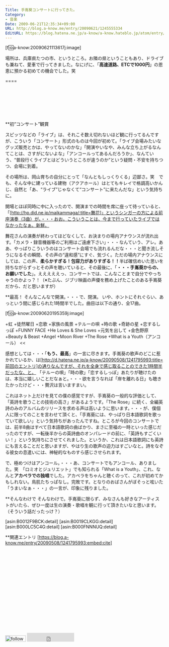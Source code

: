 ```yaml
---
Title: 手嶌葵コンサートに行ってきた。
Category:
- 音楽
Date: 2009-06-21T12:35:34+09:00
URL: http://blog.a-know.me/entry/20090621/1245555334
EditURL: https://blog.hatena.ne.jp/a-know/a-know.hateblo.jp/atom/entry/12921228815727980029
---
```


[f:id:a-know:20090621113617j:image]

場所は、兵庫県たつの市、というところ。お隣の県ということもあり、ドライブも兼ねて、愛車で行ってきました。なにげに、「<span style="font-weight:bold;">高速道路、ETCで1000円</span>」の恩恵に預かる初めての機会でした。笑

====

<script async src="//pagead2.googlesyndication.com/pagead/js/adsbygoogle.js"></script>
<!-- article-top -->
<ins class="adsbygoogle"
     style="display:inline-block;width:728px;height:90px"
     data-ad-client="ca-pub-3463034538369189"
     data-ad-slot="8367620130"></ins>
<script>
(adsbygoogle = window.adsbygoogle || []).push({});
</script>

**初“コンサート”観賞

スピッツなどの「ライブ」は、それこそ数え切れないほど観に行ってるんですが、こういう「コンサート」形式のものは今回が初めて。「ライブ会場みたいなグッズ販売とかは、やってないのかな」「開演やいなや、みんな立ち上がるなんてことは、さすがにないよな」「アンコールってあるんだろうか」、なんていう、“普段行くライブとはどういうところが違うのか”という疑問・不安を持ちつつ、会場に到着。

その場所は、岡山育ちの自分にとって「なんともしっくりくる」辺鄙さ。笑　でも、そんな中に建っている建物（アクアホール）はとてもキレイで格調高いかんじ、自然と「あ、“ライブ”じゃなくて“コンサート”に来たんだな」という気持ちに。

開場とほぼ同時に中に入ったので、開演までの時間を席に座って待っていると、「[http://hp.did.ne.jp/maikammaga/:title=舞花]」というシンガーの方による前座演奏（3曲）が。・・・おお。こういうことは、今まで行っていたライブではなかったなぁ。新鮮。

舞花さんの演奏が終わってほどなくして、お決まりの場内アナウンスが流れ出す。「カメラ・録音機器等のご利用はご遠慮下さい」・・・なんていう、アレ。ああ、やっぱりこういうのはコンサート会場でも流れるんだな・・・と聞き流しそうになるその瞬間、その声の“違和感”にすぐ、気づく。ただの場内アナウンスにしては、この声、<span style="font-weight:bold;">柔らかすぎる！包容力がありすぎる！！</span>半ば確信めいた思いを持ちながらずっとその声を聴いていると、その最後に、「<span style="font-weight:bold;">・・・手嶌葵からの、お願いでした</span>」。えええええっ、コンサートでは、こんなことまで自分でやっちゃうのかよっ？！（※たぶん、ジブリ映画の声優を務め上げたことのある手嶌葵だから、だと思いますが）


**最高！
そんなこんなで開演。・・・で、閉演。
いや、ホントにそれぐらい、あっという間に感じられた1時間半でした。曲目は以下の通り、全17曲。

[f:id:a-know:20090620195359j:image]


>>
+虹
+徒然曜日
+恋歌
+家族の風景
+テルーの唄
+時の歌
+奇跡の星
+恋するしっぽ
+FUNNY FACE
+He Loves & She Loves
+元気を出して
+金色野原
+Beauty & Beast
+Angel
+Moon River
+The Rose
+What is a Youth（アンコール）
<<


感想としては・・・「<span style="font-weight:bold;">もう、最高</span>」の一言に尽きます。手嶌葵の歌声のどこに惹かれているか、は[http://d.hatena.ne.jp/a-know/20090508/1241795993:title=前回のエントリ]の通りなんですが、それを全身で感じ取ることのできた1時間半だったな、と。
「テルーの唄」「時の歌」「恋するしっぽ」あたりが聴けたのは、本当に嬉しいことだなぁと。・・・欲を言うなれば「岸を離れる日」も聴きたかったけど・・・贅沢は言いますまい。

これはネット上だけを見ての僕の感覚ですが、手嶌葵の一般的な評価として、「英詩を歌うことの技術の高さ」があるようです。「The Rose」に続く、全編英詩のみのアルバムのリリースを求める声は高いように思います。・・・が、僕個人に限ってのことを言わせて頂くと、「手嶌葵には、やっぱり日本語歌詞を歌っていて欲しい」という気持ちがあったんですね。ところが今回のコンサートでは、前半8曲はすべて日本語歌詞の曲ばかり、まさに至福の一時といった感じだったのですが、一転後半からの英詩曲のオンパレードの前に、「英詩もすごくいい！」という気持ちにさせてくれました。というか、これは日本語歌詞にも英詩にも言えることだと思いますが、やはり生の歌声の迫力はすごいなと。詩をなぞる彼女の息遣いには、神秘的なものすら感じさせられます。

で、極めつけはアンコール。・・・あ、コンサートでもアンコール、ありました。笑　「ロミオとジュリエット」でも知られる「What is a Youth」、これ、なんと<span style="font-weight:bold;">アカペラでの独唱</span>でした。アカペラをちゃんと聴くのって、これが初めてかもしれない。鳥肌たちっぱなし。完敗です。となりのおばさんがぼそっと呟いた「うまいなぁ・・・」の一言が、印象に残りました。


**そんなわけで
そんなわけで。手嶌葵に限らず、みなさんも好きなアーティストがいたら、ぜひ一度は生の演奏・歌唱を観に行って頂きたいなと思います。（そういう話だったっけ？）


[asin:B0012F9BCK:detail]
[asin:B0019CLKGG:detail]
[asin:B000LC5C4G:detail]
[asin:B000FNNNUQ:detail]


**関連エントリ
[https://blog.a-know.me/entry/20090508/1241795993:embed:cite]



<script async src="//pagead2.googlesyndication.com/pagead/js/adsbygoogle.js"></script>
<!-- article-bottom2 -->
<ins class="adsbygoogle"
     style="display:inline-block;width:300px;height:250px"
     data-ad-client="ca-pub-3463034538369189"
     data-ad-slot="5274552934"></ins>
<script>
(adsbygoogle = window.adsbygoogle || []).push({});
</script>


<div>
<a href='http://cloud.feedly.com/#subscription%2Ffeed%2Fhttp%3A%2F%2Fblog.a-know.me%2Ffeed'  target='blank'><img id='feedlyFollow' src='http://s3.feedly.com/img/follows/feedly-follow-rectangle-volume-small_2x.png' alt='follow us in feedly' width='65' height='20'></a>

<iframe src="http://blog.hatena.ne.jp/a-know/a-know.hateblo.jp/subscribe/iframe" allowtransparency="true" frameborder="0" scrolling="no" width="150" height="28"></iframe>
</div>
